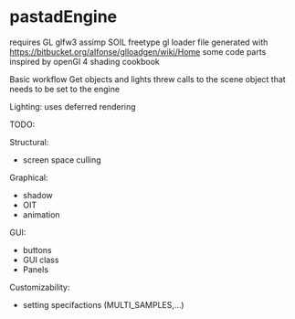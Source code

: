 # pastadEngine


requires GL glfw3 assimp SOIL freetype 
gl loader file generated with https://bitbucket.org/alfonse/glloadgen/wiki/Home 
some code parts inspired by openGl 4 shading cookbook

Basic workflow
  Get objects and lights threw calls to the scene object that needs
  to be set to the engine

Lighting: 
  uses deferred rendering


TODO:

Structural:
  - screen space culling

Graphical:
  - shadow  
  - OIT
  - animation

GUI:
  - buttons
  - GUI class
  - Panels

Customizability:
  - setting specifactions (MULTI_SAMPLES,...)










